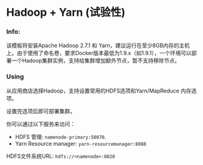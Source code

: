 # Hadoop + Yarn (试验性)


### Info:
 该模板将安装Apache Hadoop 2.7.1 和 Yarn，建议运行在至少8GB内存的主机上。由于使用了命名卷，要求Docker版本最低为1.9.x（如1.9.1），一个环境可以部署一个Hadoop集群实例，支持给集群增加额外节点，暂不支持移除节点。
 
### Using

从应用商店选择Hadoop，支持设置常用的HDFS选项和Yarn/MapReduce 内存选项。

设置完选项后即可部署集群。

你可以通过以下服务来访问：

* HDFS 管理: `namenode-primary:50070`.
* Yarn Resource manager: `yarn-resourcemanager:8088` 

HDFS文件系统URL: `hdfs://<namenode>:8020`





